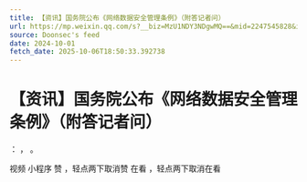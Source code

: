 ```yaml
---
title: 【资讯】国务院公布《网络数据安全管理条例》（附答记者问）
url: https://mp.weixin.qq.com/s?__biz=MzU1NDY3NDgwMQ==&mid=2247545828&idx=1&sn=422cba34c926455e6f6adc76d306dd7c
source: Doonsec's feed
date: 2024-10-01
fetch_date: 2025-10-06T18:50:33.392738
---
```


# 【资讯】国务院公布《网络数据安全管理条例》（附答记者问）

：
，
。

视频
小程序
赞
，轻点两下取消赞
在看
，轻点两下取消在看